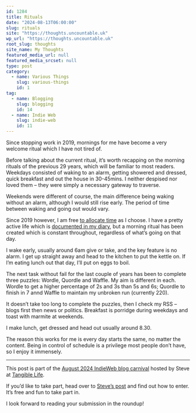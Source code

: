 ```yaml
---
id: 1284
title: Rituals
date: "2024-08-13T06:00:00"
slug: rituals
site: "https://thoughts.uncountable.uk"
wp_url: "https://thoughts.uncountable.uk"
root_slug: thoughts
site_name: My Thoughts
featured_media_url: null
featured_media_srcset: null
type: post
category:
  - name: Various Things
    slug: various-things
    id: 1
tag:
  - name: Blogging
    slug: blogging
    id: 14
  - name: Indie Web
    slug: indie-web
    id: 11
---
```



<p>Since stopping work in 2019, mornings for me have become a very welcome ritual which I have not tired of.</p>



<p>Before talking about the current ritual, it&#8217;s worth recapping on the morning rituals of the previous 29 years, which will be familiar to most readers.  Weekdays consisted of waking to an alarm, getting showered and dressed, quick breakfast and out the house in 30-45mins.  I neither despised nor loved them &#8211; they were simply a necessary gateway to traverse.</p>



<p>Weekends were different of course, the main difference being waking without an alarm, although I would still rise early.  The period of time between waking and going out would vary.</p>



<p>Since 2019 however, I am free <a href="https://thoughts.uncountable.uk/allocating-time/" data-type="post" data-id="568">to allocate time</a> as I choose.  I have a pretty active life which is <a href="https://diary.uncountable.uk">documented in my diary</a>, but a morning ritual has been created which is constant throughout, regardless of what&#8217;s going on that day.</p>



<p>I wake early, usually around 6am give or take, and the key feature is no alarm.  I get up straight away and head to the kitchen to put the kettle on.  If I&#8217;m eating lunch out that day, I&#8217;ll put on eggs to boil.</p>



<p>The next task without fail for the last couple of years has been to complete three puzzles: Wordle, Quordle and Waffle.  My aim is different in each.  Wordle to get a higher percentage of 2s and 3s than 5s and 6s; Quordle to finish in 7 annd Waffle to maintain my unbroken run (currently 220).  </p>



<p>It doesn&#8217;t take too long to complete the puzzles, then I check my RSS &#8211; blogs first then news or politics.  Breakfast is porridge during weekdays and toast with marmite at weekends.</p>



<p>I make lunch, get dressed and head out usually around 8.30.  </p>



<p>The reason this works for me is every day starts the same, no matter the content.  Being in control of schedule is a privilege most people don&#8217;t have, so I enjoy it immensely.</p>



<hr class="wp-block-separator has-alpha-channel-opacity" style="margin-top:var(--wp--preset--spacing--50)"/>



<p>This post is part of the <a href="https://tangiblelife.net/indieweb-carnival-rituals">August 2024 IndieWeb blog carnival</a> hosted by Steve at <a href="https://tangiblelife.net/">Tangible Life</a>.</p>



<p>If you&#8217;d like to take part, head over to <a href="https://tangiblelife.net/indieweb-carnival-rituals">Steve&#8217;s post</a> and find out how to enter.  It&#8217;s free and fun to take part in.</p>



<p>I look forward to reading your submission in the roundup!</p>
